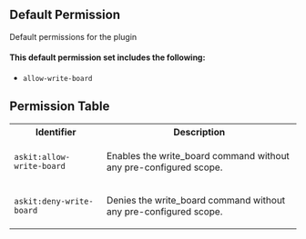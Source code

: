 ## Default Permission

Default permissions for the plugin

#### This default permission set includes the following:

- `allow-write-board`

## Permission Table

<table>
<tr>
<th>Identifier</th>
<th>Description</th>
</tr>


<tr>
<td>

`askit:allow-write-board`

</td>
<td>

Enables the write_board command without any pre-configured scope.

</td>
</tr>

<tr>
<td>

`askit:deny-write-board`

</td>
<td>

Denies the write_board command without any pre-configured scope.

</td>
</tr>
</table>

